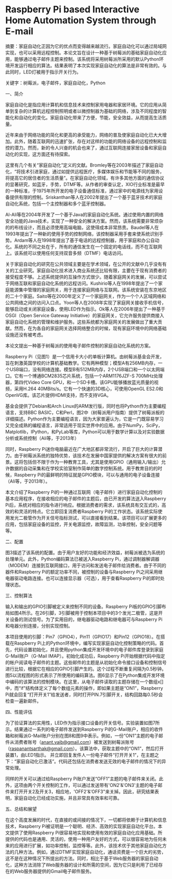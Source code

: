 # Raspberry Pi based Interactive Home Automation System through E-mail

摘要：家庭自动化正因为它的优点而变得越来越流行。家庭自动化可以通过局域网实现，也可以采用远程控制。本论文旨在设计一种基于树莓派的基础家庭自动化应用，能够通过电子邮件主题来控制。该系统将采用树莓派所采用的默认Python环境开发运行相应的算法。结果表明了本次实现家庭自动化的算法是非常有效的。与此同时，LED灯被用于指示开关行为。

关键字：树莓派，电子邮件，家庭自动化，Python

一、简介

家庭自动化是指应用计算机和信息技术来控制家用电器和家居环境。它的应用从简单到复杂的计算机远程控制照明或者以微控制器为基础的网络，涉及不同程度的智能化和自动化的变化。家庭自动化带来了方便，节能，安全效益，从而提高生活质量。

近年来由于网络功能的简化和更高的承受能力，网络的普及使家庭自动化已大大增加。此外，随着互联网的迅速扩张，存在对这样的功能的网络设备的远程控制和监控的潜力。然而，新的令人兴奋的机会也来了，通过互联网连接家居设备和家庭自动化的实现，这方面还有待探索。

这里有几个有关“家庭自动化”定义的文献。Bromley等在2003年描述了家庭自动化，“将技术引进家庭，通过如提供远程医疗，多媒体娱乐和节能等不同的服务，将提高它的居住者的生活质量”。在家庭自动化领域，有许多其他方面的通信协议的显著研究，如蓝牙，手势，DTMF等。从作者的审查认定，XIO行业标准是最早的一种标准，于1975年所开发的电子设备通信标准，通过家中的电源线为家用设备提供有限的控制。Sriskanthan等人在2002年提出了一个基于蓝牙技术的家庭自动化系统，包括一个主控制器和多个蓝牙控制器。

Al-Ali等在2004年开发了一个基于Java的家庭自动化系统。通过使用内置的网络安全功能的Java技术，实现了一种安全的解决方案。然而，该系统需要非常烦杂的的布线设计，而且必须使用高端电脑，这使得成本非常昂贵。Baudel等人在1993年提出了一种新的使用手势的控制网络，该控制器采用手套来使系统识别手势。Ardam等人在1998年提出了基于电话的远程控制器，用于家庭和办公自动化。系统的不同之处在于，所有的通信发生在一个固定的电话线，而不在互联网上。该系统可以使用任何支持双音多频（DTMF）电话访问。

关于家庭自动化的研究在公共领域主要是在学术领域，在公开的文献中几乎没有有关的工业研究。家庭自动化技术进入商业系统还比较有限，主要在于现有消费者的接受程度不够。上述系统提供的互操作方式很少。随着家庭网关的发展，可以尝试于网络互联和家庭自动化系统的远程访问。Kushirio等人在1998年提出了一个家庭能源集中管理的家庭网关，用于连接家庭网络与互联网。该系统安装在东京地区的二十个家庭。Saito等在2000年定义了一个家庭网关，作为一个个人区域网络和公共网络之间的访问入口点。Yoon等人在2008年实现了家庭网关接收手机信号，能够启动或关闭家庭设备，使用LED作为指示。Ok等人在2006年提出了一种基于OSGI（Open Service Gateway Initiative）的家庭网关，它允许服务提供商接入家庭自动化系统的管理和维护服务。这些系统都为家庭网关的发展做出了重大贡献。然而，在为各自的家庭网关选择网络整合的时候，现有家庭环境中的网络基础设施还没有被考虑。

本论文提出一种基于树莓派的使用电子邮件控制的家庭自动化系统的方案。

Raspberry Pi（见图1）是一个信用卡大小的单板计算机。由树莓派基金会开发，旨在刺激英国学校的计算机基础教学。它有两种模型；模型A有256MB内存，一个USB端口，没有网络连接。模型B有512MB内存，2个USB端口和一个以太网端口。它有一个博通BCM2835芯片系统，包括一个ARM1176JZF-S 700MHz处理器，第四代Video Core GPU，和一个SD卡槽。该GPU能够播放蓝光质量的视频，采用H.264 40MBits/s。它有一个快速的3D核心，可使用OpenGL ES2.0和OpenVG库。该芯片提供HDMI支持，而不支持VGA。

基金会提供了Debian和Arch Linux的ARM发行版，同时也将Python作为主要编程语言，支持BBC BASIC，C和Perl，图2中（树莓派用户指南）提供了树莓派板的详细描述。Python作为主要编程语言，因为大家普遍认为，它是一门既容易学习又完全成熟的编程语言，非常适用于现实世界中的应用。由于NumPy，SciPy，Matplotlib，IPython，和PyLab等库，Python可以用于数学计算以及对实验数据分析或系统控制（Ali等，于2013年）

同时，­Raspberry Pi迷你电脑最近在广大地区都非常流行，开启了巨大的计算潜力。由于树莓派系统的独特优势，该技术在发展中国家提供的解决方案有很大的前景。这将包括但不限于作为一种教育工具，尤其是使用GPIO（通用输入/输出）允许数据的自动采集和在学校实验室制作简单的数字控制系统。用于教育目的的时候，Raspberry Pi的最鲜明的特征就是GPIO模块，可以与通用的电子设备连接（Ali等，于2013年）。

本文介绍了Raspberry Pi的一种通过互联网（电子邮件）进行家庭自动化控制的基本应用程序，在接收相应的电子邮件的主题后，由已开发的算法送入Raspberry Pi后，系统对相应的指令进行响应。根据消费者的需求，该系统具有交互式的，高效的和灵活的特点。它立即回复消费者Raspberry Pi的工作状态。该系统实际使用发光二极管作为开关信号指标测试，可以直接看到结果。该项目可以扩展更多的应用，包括家庭设备的监控，开关电源监控，故障监测，功率控制，安全问题等等。

二、配置

图3描述了该系统的配置。由于用户友好的功能和经济效益，树莓派被选为系统的处理单元。此外，Python编码算法已被送入Raspberry Pi，­通过调制器解调器（MODEM）连接到互联网接口，用于访问和发送电子邮件给消费者。由于不同的器件和Raspberry Pi的额定功率不同，被控制的设备与Raspberry Pi之间采用继电器驱动电路连接。也可以连接显示器（可选），用于查看Raspberry Pi的即时处理状态。

三、控制算法

输入和输出的GPIO引脚被定义来控制不同的设备。Raspberry Pi板的GPIO引脚布局如图4所示。在26引脚，3引脚被用于控制本项目中的3个发光二极管，这是开关设备的测试信号。为了实用目的，继电器驱动电路和继电器可与Raspberry Pi和电器分别连接，分别实现控制。

本项目使用的引脚：Pin7（GPIO4），Pin11（GPIO17）和Pin12（GPIO18）。在搭载在Raspberry Pi上的Python环境中，编写实现家庭自动化控制策略的代码。首先，代码设置初始化，并且使用python集成开发环境中的电子邮件库登录到家庭G-Mail账户（G-Mail IMAP）。初始化成功后，Raspberry Pi开始根据代码中指定的帐户阅读电子邮件的主题。这些邮件的主题是从初始化命令接口设备和控制信号进行比较，根据它在相应的GPIO引脚产生的。这个过程不断重复间隔为0.5秒钟。图5以流程图的形式表示了所使用的编码算法。图6显示了在Python集成开发环境中编码的该算法的控制模块。在这里，从电子邮件读取的主题存储在一个数组x[]中，而“if”结构体定义了每个数组元素的操作，即如果主题是“ON1”，Raspberry Pi就会回复“打开开关1”给发送者，同时打开PIN.7引脚开关，结构回路每0.5秒会检查一遍新邮件。

四、性能评估

为了验证算法的实用性，LED作为指示接口设备的开关信号。实验装置如图7所示。结果通过一系列的电子邮件发送到Raspberry Pi的G-Mail账户，相应的收件箱和树莓派G-Mail账户分别在图8和图9中表示。例如，一份“ON1”主题的电子邮件从消费者账号（anant.vaib@gmail.com）被发送到树莓派账号（raspanantsarthak@gmail.com）。该算法中，获取主题中的“ON1”，然后打开装置1，由LED1指示。
并立即回复发件人一份电子邮件“打开开关1”，在主题之下：“家庭自动化已激活”。代码还包括在消费者发送无效的电子邮件的情况下的异常处理。

同样的开关可以通过给Raspberry Pi账户发送“OFF1”主题的电子邮件来关闭。此外，这项由两个开关控制的工作，可以通过发送带有'ON2'&'ON3'主题的电子邮件来打开开关2及开关3，相应地，'OFF2'&'OFF3"来关掉。因此，研究结果表明，家庭自动化已经成功实施，并且非常具有效率和可靠。

五、总结和展望

在这个高度发展的时代，在直接的或间接的情况下，一切都将依赖于计算机和信息技术，Raspberry Pi被证明是一个聪明、经济、高效的实现家庭自动化平台。本文提供了使用Raspberry Pi很容易地实现和使用有效的家庭自动化应用基础。所提供的代码也是通用、灵活的，使用一种用户友好的方式，可以很容易地为任何未来的应用进行扩展，如功率控制，监控等等。此外，该技术优于其他家庭自动化方法的几种方法。例如，通过DTMF实现家庭自动化，通话资费是一个巨大的劣势，这不是在这种情况下所提出的方法。同时，相比于基于Web服务器的家庭自动化，这种方法消除了Web服务器的设计和所需的空间，因为它只是利用了已经存在的Web服务器提供的Gmail电子邮件服务。